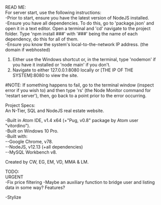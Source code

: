 READ ME:  
For server start, use the following instructions:  
-Prior to start, ensure you have the latest version of NodeJS installed.  
-Ensure you have all dependencies. To do this, go to 'package.json' and open it in a text editor. Open a terminal and 'cd' navigate to the project folder. Type 'npm install ###' with '###' being the name of each dependency, do this for all of them.  
-Ensure you know the system's local-to-the-network IP address. (the domain if webhosted)  

1. Either use the Windows shortcut or, in the terminal, type 'nodemon' if you have it installed or 'node main' if you don't.
2. Navigate to either 127.0.0.1:8080 locally or [THE IP OF THE SYSTEM]:8080 to view the site.  

#NOTE: If something happens to fail, go to the terminal window (inspect error if you wish to) and then type 'rs' (the Node Monitor command for 'restart server'), then, go back to a point prior to the error occurring.  

Project Specs:  
An N-Tier, SQL and NodeJS real estate website.  

-Built in Atom IDE, v1.4 x64 (+"Pug, v0.8" package by Atom user "vitordino").  
-Built on Windows 10 Pro.  
-Built with:  
--Google Chrome, v78.  
--NodeJS, v12.13 (+all dependencies)  
--MySQL Workbench v8.  

Created by CW, EG, EM, VD, MMA & LM.  

TODO:  
URGENT  
-Fix price filtering
-Maybe an auxiliary function to bridge user and listing data in some way? Features?

-Stylize  
